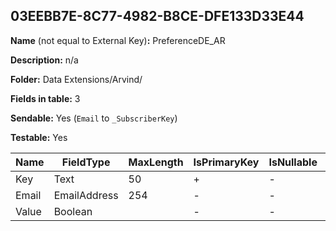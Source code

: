## 03EEBB7E-8C77-4982-B8CE-DFE133D33E44

**Name** (not equal to External Key)**:** PreferenceDE_AR

**Description:** n/a

**Folder:** Data Extensions/Arvind/

**Fields in table:** 3

**Sendable:** Yes (`Email` to `_SubscriberKey`)

**Testable:** Yes

| Name | FieldType | MaxLength | IsPrimaryKey | IsNullable | DefaultValue |
| --- | --- | --- | --- | --- | --- |
| Key | Text | 50 | + | - |  |
| Email | EmailAddress | 254 | - | - |  |
| Value | Boolean |  | - | - |  |
